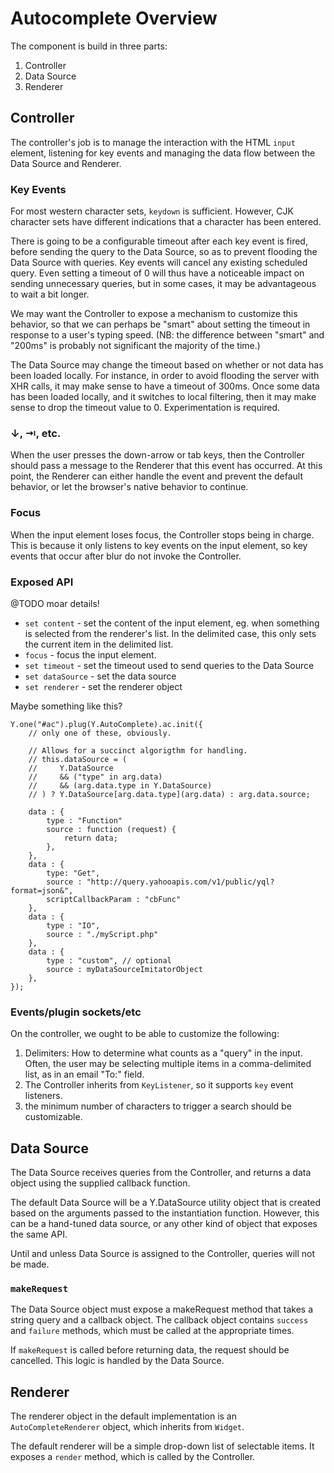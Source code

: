 # Autocomplete Overview

The component is build in three parts:

1. Controller
2. Data Source
3. Renderer

## Controller

The controller's job is to manage the interaction with the HTML `input` element, listening for key events and managing the data flow between the Data Source and Renderer.

### Key Events

For most western character sets, `keydown` is sufficient.  However, CJK character sets have different indications that a character has been entered.

There is going to be a configurable timeout after each key event is fired, before sending the query to the Data Source, so as to prevent flooding the Data Source with queries.  Key events will cancel any existing scheduled query.  Even setting a timeout of 0 will thus have a noticeable impact on sending unnecessary queries, but in some cases, it may be advantageous to wait a bit longer.

We may want the Controller to expose a mechanism to customize this behavior, so that we can perhaps be "smart" about setting the timeout in response to a user's typing speed.  (NB: the difference between "smart" and "200ms" is probably not significant the majority of the time.)

The Data Source may change the timeout based on whether or not data has been loaded locally.  For instance, in order to avoid flooding the server with XHR calls, it may make sense to have a timeout of 300ms.  Once some data has been loaded locally, and it switches to local filtering, then it may make sense to drop the timeout value to 0.  Experimentation is required.

### ↓, ⇥, etc.

When the user presses the down-arrow or tab keys, then the Controller should pass a message to the Renderer that this event has occurred.  At this point, the Renderer can either handle the event and prevent the default behavior, or let the browser's native behavior to continue.

### Focus

When the input element loses focus, the Controller stops being in charge.  This is because it only listens to key events on the input element, so key events that occur after blur do not invoke the Controller.

### Exposed API

@TODO moar details!  

* `set content` - set the content of the input element, eg. when something is selected from the renderer's list.  In the delimited case, this only sets the current item in the delimited list.
* `focus` - focus the input element.
* `set timeout` - set the timeout used to send queries to the Data Source
* `set dataSource` - set the data source
* `set renderer` - set the renderer object

Maybe something like this?

    Y.one("#ac").plug(Y.AutoComplete).ac.init({
        // only one of these, obviously.

        // Allows for a succinct algorigthm for handling.
        // this.dataSource = (
        //     Y.DataSource
        //     && ("type" in arg.data)
        //     && (arg.data.type in Y.DataSource)
        // ) ? Y.DataSource[arg.data.type](arg.data) : arg.data.source;
        
        data : {
            type : "Function"
            source : function (request) {
                return data;
            },
        },
        data : {
            type: "Get",
            source : "http://query.yahooapis.com/v1/public/yql?format=json&",
            scriptCallbackParam : "cbFunc"
        },
        data : {
            type : "IO",
            source : "./myScript.php"
        },
        data : {
            type : "custom", // optional
            source : myDataSourceImitatorObject
        },
    });

### Events/plugin sockets/etc

On the controller, we ought to be able to customize the following:

1. Delimiters: How to determine what counts as a "query" in the input.  Often, the user may be selecting multiple items in a comma-delimited list, as in an email "To:" field.
2. The Controller inherits from `KeyListener`, so it supports `key` event listeners.
3. the minimum number of characters to trigger a search should be customizable.

## Data Source

The Data Source receives queries from the Controller, and returns a data object using the supplied callback function.

The default Data Source will be a Y.DataSource utility object that is created based on the arguments passed to the instantiation function.  However, this can be a hand-tuned data source, or any other kind of object that exposes the same API.

Until and unless Data Source is assigned to the Controller, queries will not be made.

### `makeRequest`

The Data Source object must expose a makeRequest method that takes a string query and a callback object.  The callback object contains `success` and `failure` methods, which must be called at the appropriate times.

If `makeRequest` is called before returning data, the request should be cancelled.  This logic is handled by the Data Source.

## Renderer

The renderer object in the default implementation is an `AutoCompleteRenderer` object, which inherits from `Widget`.

The default renderer will be a simple drop-down list of selectable items.  It exposes a `render` method, which is called by the Controller.




